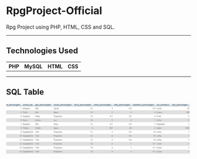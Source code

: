 # RpgProject-Official
Rpg Project using PHP, HTML, CSS and SQL.

---

## Technologies Used

<table>
  <th>PHP</th>
  <th>MySQL</th>
  <th>HTML</th>
  <th>CSS</th>
</table>

---

## SQL Table

![TabelaSQL](tabela.png)
